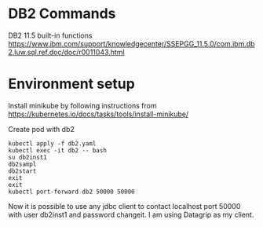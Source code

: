 DB2 Commands
=

DB2 11.5 built-in functions https://www.ibm.com/support/knowledgecenter/SSEPGG_11.5.0/com.ibm.db2.luw.sql.ref.doc/doc/r0011043.html

Environment setup
==

Install minikube by following instructions from
https://kubernetes.io/docs/tasks/tools/install-minikube/

Create pod with db2

    kubectl apply -f db2.yaml
    kubectl exec -it db2 -- bash
    su db2inst1
    db2sampl
    db2start
    exit
    exit
    kubectl port-forward db2 50000 50000

Now it is possible to use any jdbc client to contact localhost
port 50000 with user db2inst1 and password changeit. I am
using Datagrip as my client.

